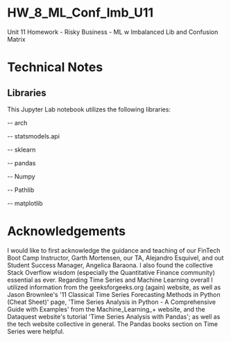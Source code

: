 # HW_8_ML_Conf_Imb_U11
Unit 11 Homework - Risky Business - ML w Imbalanced Lib and Confusion Matrix



# Technical Notes

## Libraries
This Jupyter Lab notebook utilizes the following libraries:

 --   arch

 --   statsmodels.api

 --   sklearn

 --   pandas

 --   Numpy

 --   Pathlib

 --   matplotlib


# Acknowledgements

I would like to first acknowledge the guidance and teaching of our FinTech Boot Camp Instructor, Garth Mortensen, our TA, Alejandro Esquivel, and out Student Success Manager, Angelica Baraona. I also found the collective Stack Overflow wisdom (especially the Quantitative Finance community) essential as ever. Regarding Time Series and Machine Learning overall I utilized information from the geeksforgeeks.org (again) website, as well as Jason Brownlee's '11 Classical Time Series Forecasting Methods in Python (Cheat Sheet)' page, 'Time Series Analysis in Python - A Comprehensive Guide with Examples' from the Machine_Learning_+ website, and the Dataquest website's tutorial 'Time Series Analysis with Pandas'; as well as the tech website collective in general. The Pandas books section on Time Series were helpful. 
